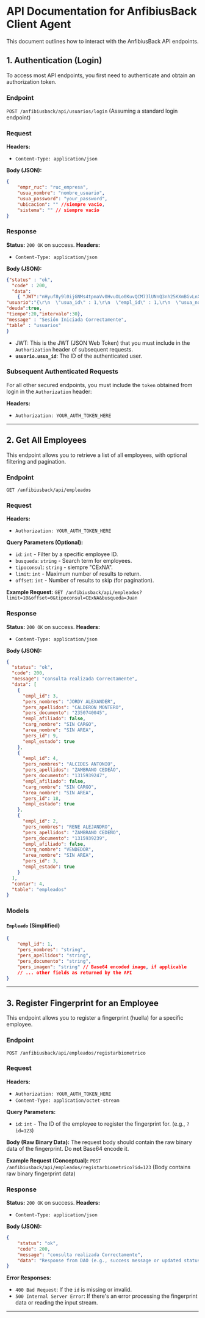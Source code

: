 # API Documentation for AnfibiusBack Client Agent

This document outlines how to interact with the AnfibiusBack API endpoints.

## 1. Authentication (Login)

To access most API endpoints, you first need to authenticate and obtain an authorization token.

### Endpoint

`POST /anfibiusback/api/usuarios/login` (Assuming a standard login endpoint)

### Request

**Headers:**

* `Content-Type: application/json`

**Body (JSON):**

```json
{
    "empr_ruc": "ruc_empresa",
    "usua_nombre": "nombre_usuario",
    "usua_password": "your_password",
    "ubicacion": "" //siempre vacio,
    "sistema": "" // siempre vacio
}
```

### Response

**Status:** `200 OK` on success.
**Headers:**

* `Content-Type: application/json`

**Body (JSON):**

```json
{"status" : "ok", 
  "code" : 200, 
  "data": 
    { "JWT":"nHyuf8y9l0ijGNMs4tpmaVv0HvuOLo0KuvQCM73lUNnQ3nh25KXmBGvLnXqwPipcMRBfbgYMSU1N/JxOWeE2uYAJ4X1/gOGP9p+RGfmKiHKVs3lWyLwOVhsYtuo2LdcHa5txEgZMkkWUQBPG2S6VOTkuUK0ZA/5bIXMA4WDdKmYBgeJ8vTee2Z+ogA9S1Z0R/KQ4Vm5U6fbwKep6ow0xUtQEkAv/ujPU5xaJ4ovqVxXgjfbmHCeA2mzivqRjjnAiwEmqJ1DTchZ/LrmCZAJucA3+M/ClHp4WBbTgIdJ0R+AX5j6s7DGowY7xO01hvOar",
"usuario":"{\r\n  \"usua_id\" : 1,\r\n  \"empl_id\" : 1,\r\n  \"usua_nombre\" : \"ADMINISTRADOR\",\r\n  \"usua_password\" : null,\r\n  \"usua_confirmppss\" : null,\r\n  \"usua_estado\" : false,\r\n  \"usua_config\" : null,\r\n  \"usua_imagenperf\" : \"estacion_241/imagenes/personas/1752770101075.jpg\",\r\n  \"perf_id\" : 1,\r\n  \"name\" : \"hola\"\r\n}",
"deuda":true,
"tiempo":20,"intervalo":30},  
"message" : "Sesión Iniciada Correctamente", 
"table" : "usuarios"
}

```

* JWT: This is the JWT (JSON Web Token) that you must include in the `Authorization` header of subsequent requests.
* **`usuario.usua_id`**: The ID of the authenticated user.

### Subsequent Authenticated Requests

For all other secured endpoints, you must include the `token` obtained from login in the `Authorization` header:

**Headers:**

* `Authorization: YOUR_AUTH_TOKEN_HERE`

---

## 2. Get All Employees

This endpoint allows you to retrieve a list of all employees, with optional filtering and pagination.

### Endpoint

`GET /anfibiusback/api/empleados`

### Request

**Headers:**

* `Authorization: YOUR_AUTH_TOKEN_HERE`

**Query Parameters (Optional):**

* `id`: `int` - Filter by a specific employee ID.
* `busqueda`: `string` - Search term for employees.
* `tipoconsul`: `string` - siempre "CExNA".
* `limit`: `int` - Maximum number of results to return.
* `offset`: `int` - Number of results to skip (for pagination).

**Example Request:**
`GET /anfibiusback/api/empleados?limit=10&offset=0&tipoconsul=CExNA&busqueda=Juan`

### Response

**Status:** `200 OK` on success.
**Headers:**

* `Content-Type: application/json`

**Body (JSON):**

```json
{
  "status": "ok",
  "code": 200,
  "message": "consulta realizada Correctamente",
  "data": [
    {
      "empl_id": 3,
      "pers_nombres": "JORDY ALEXANDER",
      "pers_apellidos": "CALDERON MONTERO",
      "pers_documento": "2350740045",
      "empl_afiliado": false,
      "carg_nombre": "SIN CARGO",
      "area_nombre": "SIN AREA",
      "pers_id": 9,
      "empl_estado": true
    },
    {
      "empl_id": 4,
      "pers_nombres": "ALCIDES ANTONIO",
      "pers_apellidos": "ZAMBRANO CEDEÃO",
      "pers_documento": "1315939247",
      "empl_afiliado": false,
      "carg_nombre": "SIN CARGO",
      "area_nombre": "SIN AREA",
      "pers_id": 18,
      "empl_estado": true
    },
    {
      "empl_id": 2,
      "pers_nombres": "RENE ALEJANDRO",
      "pers_apellidos": "ZAMBRANO CEDEÑO",
      "pers_documento": "1315939239",
      "empl_afiliado": false,
      "carg_nombre": "VENDEDOR",
      "area_nombre": "SIN AREA",
      "pers_id": 3,
      "empl_estado": true
    }
  ],
  "contar": 4,
  "table": "empleados"
}
```

### Models

#### `Empleado` (Simplified)

```json
{
    "empl_id": 1,
    "pers_nombres": "string",
    "pers_apellidos": "string",
    "pers_documento": "string",
    "pers_imagen": "string" // Base64 encoded image, if applicable
    // ... other fields as returned by the API
}
```

---

## 3. Register Fingerprint for an Employee

This endpoint allows you to register a fingerprint (huella) for a specific employee.

### Endpoint

`POST /anfibiusback/api/empleados/registarbiometrico`

### Request

**Headers:**

* `Authorization: YOUR_AUTH_TOKEN_HERE`
* `Content-Type: application/octet-stream`

**Query Parameters:**

* `id`: `int` - The ID of the employee to register the fingerprint for. (e.g., `?id=123`)

**Body (Raw Binary Data):**
The request body should contain the raw binary data of the fingerprint. Do **not** Base64 encode it.

**Example Request (Conceptual):**
`POST /anfibiusback/api/empleados/registarbiometrico?id=123`
(Body contains raw binary fingerprint data)

### Response

**Status:** `200 OK` on success.
**Headers:**

* `Content-Type: application/json`

**Body (JSON):**

```json
{
    "status": "ok",
    "code": 200,
    "message": "consulta realizada Correctamente",
    "data": "Response from DAO (e.g., success message or updated status)"
}
```

**Error Responses:**

* `400 Bad Request`: If the `id` is missing or invalid.
* `500 Internal Server Error`: If there's an error processing the fingerprint data or reading the input stream.

---
